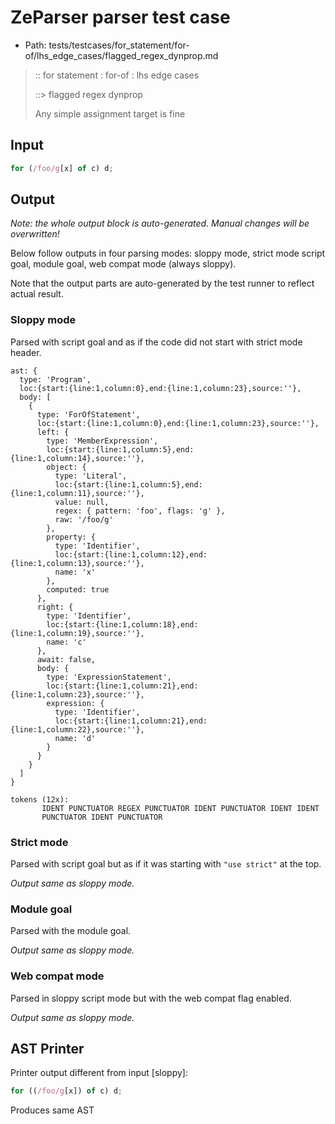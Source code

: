 # ZeParser parser test case

- Path: tests/testcases/for_statement/for-of/lhs_edge_cases/flagged_regex_dynprop.md

> :: for statement : for-of : lhs edge cases
>
> ::> flagged regex dynprop
>
> Any simple assignment target is fine

## Input

`````js
for (/foo/g[x] of c) d;
`````

## Output

_Note: the whole output block is auto-generated. Manual changes will be overwritten!_

Below follow outputs in four parsing modes: sloppy mode, strict mode script goal, module goal, web compat mode (always sloppy).

Note that the output parts are auto-generated by the test runner to reflect actual result.

### Sloppy mode

Parsed with script goal and as if the code did not start with strict mode header.

`````
ast: {
  type: 'Program',
  loc:{start:{line:1,column:0},end:{line:1,column:23},source:''},
  body: [
    {
      type: 'ForOfStatement',
      loc:{start:{line:1,column:0},end:{line:1,column:23},source:''},
      left: {
        type: 'MemberExpression',
        loc:{start:{line:1,column:5},end:{line:1,column:14},source:''},
        object: {
          type: 'Literal',
          loc:{start:{line:1,column:5},end:{line:1,column:11},source:''},
          value: null,
          regex: { pattern: 'foo', flags: 'g' },
          raw: '/foo/g'
        },
        property: {
          type: 'Identifier',
          loc:{start:{line:1,column:12},end:{line:1,column:13},source:''},
          name: 'x'
        },
        computed: true
      },
      right: {
        type: 'Identifier',
        loc:{start:{line:1,column:18},end:{line:1,column:19},source:''},
        name: 'c'
      },
      await: false,
      body: {
        type: 'ExpressionStatement',
        loc:{start:{line:1,column:21},end:{line:1,column:23},source:''},
        expression: {
          type: 'Identifier',
          loc:{start:{line:1,column:21},end:{line:1,column:22},source:''},
          name: 'd'
        }
      }
    }
  ]
}

tokens (12x):
       IDENT PUNCTUATOR REGEX PUNCTUATOR IDENT PUNCTUATOR IDENT IDENT
       PUNCTUATOR IDENT PUNCTUATOR
`````

### Strict mode

Parsed with script goal but as if it was starting with `"use strict"` at the top.

_Output same as sloppy mode._

### Module goal

Parsed with the module goal.

_Output same as sloppy mode._

### Web compat mode

Parsed in sloppy script mode but with the web compat flag enabled.

_Output same as sloppy mode._

## AST Printer

Printer output different from input [sloppy]:

````js
for ((/foo/g[x]) of c) d;
````

Produces same AST
